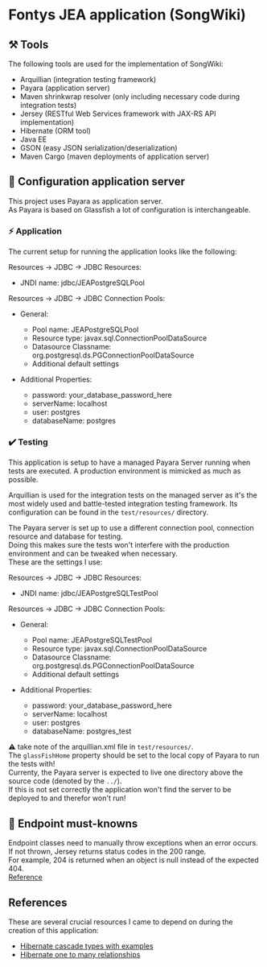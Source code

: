 # Fontys JEA application (SongWiki)

## :hammer_and_pick: Tools
The following tools are used for the implementation of SongWiki:

- Arquillian (integration testing framework)
- Payara (application server)
- Maven shrinkwrap resolver (only including necessary code during integration tests)
- Jersey (RESTful Web Services framework with JAX-RS API implementation)
- Hibernate (ORM tool)
- Java EE
- GSON (easy JSON serialization/deserialization)
- Maven Cargo (maven deployments of application server)

## :wrench: Configuration application server
This project uses Payara as application server.  
As Payara is based on Glassfish a lot of configuration is interchangeable.

### :zap: Application
The current setup for running the application looks like the following:

Resources -> JDBC -> JDBC Resources:
* JNDI name: jdbc/JEAPostgreSQLPool

Resources -> JDBC -> JDBC Connection Pools:
- General:
    * Pool name: JEAPostgreSQLPool
    * Resource type: javax.sql.ConnectionPoolDataSource
    * Datasource Classname: org.postgresql.ds.PGConnectionPoolDataSource
    * Additional default settings
    
- Additional Properties:
    * password: your_database_password_here
    * serverName: localhost
    * user: postgres
    * databaseName: postgres

### :heavy_check_mark: Testing
This application is setup to have a managed Payara Server running when tests are executed.
A production environment is mimicked as much as possible.

Arquillian is used for the integration tests on the managed server as it's the most widely used and battle-tested 
integration testing framework. Its configuration can be found in the `test/resources/` directory.

The Payara server is set up to use a different connection pool, connection resource and database for testing.  
Doing this makes sure the tests won't interfere with the production environment and can be tweaked when necessary.  
These are the settings I use:

Resources -> JDBC -> JDBC Resources:
* JNDI name: jdbc/JEAPostgreSQLTestPool

Resources -> JDBC -> JDBC Connection Pools:
- General:
    * Pool name: JEAPostgreSQLTestPool
    * Resource type: javax.sql.ConnectionPoolDataSource
    * Datasource Classname: org.postgresql.ds.PGConnectionPoolDataSource
    * Additional default settings
    
- Additional Properties:
    * password: your_database_password_here
    * serverName: localhost
    * user: postgres
    * databaseName: postgres_test

:warning: take note of the arquillian.xml file in `test/resources/`.  
The `glassFishHome` property should be set to the local copy of Payara to run the tests with!  
Currenty, the Payara server is expected to live one directory above the source code (denoted by the `../`).  
If this is not set correctly the application won't find the server to be deployed to and therefor won't run!

## :round_pushpin: Endpoint must-knowns
Endpoint classes need to manually throw exceptions when an error occurs.  
If not thrown, Jersey returns status codes in the 200 range.  
For example, 204 is returned when an object is null instead of the expected 404.  
[Reference](https://stackoverflow.com/a/22869076)

## References
These are several crucial resources I came to depend on during the creation of this application:

- [Hibernate cascade types with examples](https://vladmihalcea.com/a-beginners-guide-to-jpa-and-hibernate-cascade-types/)
- [Hibernate one to many relationships](https://vladmihalcea.com/the-best-way-to-map-a-onetomany-association-with-jpa-and-hibernate/)